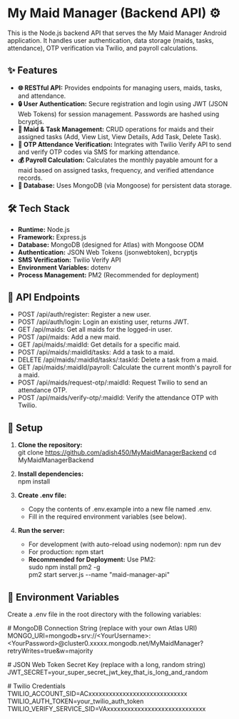 # **My Maid Manager (Backend API) ⚙️**

This is the Node.js backend API that serves the My Maid Manager Android application. It handles user authentication, data storage (maids, tasks, attendance), OTP verification via Twilio, and payroll calculations.

## **✨ Features**

* **🌐 RESTful API:** Provides endpoints for managing users, maids, tasks, and attendance.  
* **🔒 User Authentication:** Secure registration and login using JWT (JSON Web Tokens) for session management. Passwords are hashed using bcryptjs.  
* **🧹 Maid & Task Management:** CRUD operations for maids and their assigned tasks (Add, View List, View Details, Add Task, Delete Task).  
* **📱 OTP Attendance Verification:** Integrates with Twilio Verify API to send and verify OTP codes via SMS for marking attendance.  
* **💰 Payroll Calculation:** Calculates the monthly payable amount for a maid based on assigned tasks, frequency, and verified attendance records.  
* **💾 Database:** Uses MongoDB (via Mongoose) for persistent data storage.

## **🛠️ Tech Stack**

* **Runtime:** Node.js  
* **Framework:** Express.js  
* **Database:** MongoDB (designed for Atlas) with Mongoose ODM  
* **Authentication:** JSON Web Tokens (jsonwebtoken), bcryptjs  
* **SMS Verification:** Twilio Verify API  
* **Environment Variables:** dotenv  
* **Process Management:** PM2 (Recommended for deployment)

## **🔌 API Endpoints**

* POST /api/auth/register: Register a new user.  
* POST /api/auth/login: Login an existing user, returns JWT.  
* GET /api/maids: Get all maids for the logged-in user.  
* POST /api/maids: Add a new maid.  
* GET /api/maids/:maidId: Get details for a specific maid.  
* POST /api/maids/:maidId/tasks: Add a task to a maid.  
* DELETE /api/maids/:maidId/tasks/:taskId: Delete a task from a maid.  
* GET /api/maids/:maidId/payroll: Calculate the current month's payroll for a maid.  
* POST /api/maids/request-otp/:maidId: Request Twilio to send an attendance OTP.  
* POST /api/maids/verify-otp/:maidId: Verify the attendance OTP with Twilio.

## **🚀 Setup**

1. **Clone the repository:**  
   git clone https://github.com/adish450/MyMaidManagerBackend
   cd MyMaidManagerBackend

3. **Install dependencies:**  
   npm install

4. **Create .env file:**  
   * Copy the contents of .env.example into a new file named .env.  
   * Fill in the required environment variables (see below).  
5. **Run the server:**  
   * For development (with auto-reload using nodemon): npm run dev  
   * For production: npm start  
   * **Recommended for Deployment:** Use PM2:  
     sudo npm install pm2 \-g  
     pm2 start server.js \--name "maid-manager-api"

## **🔑 Environment Variables**

Create a .env file in the root directory with the following variables:

\# MongoDB Connection String (replace with your own Atlas URI)  
MONGO\_URI=mongodb+srv://\<YourUsername\>:\<YourPassword\>@cluster0.xxxxx.mongodb.net/MyMaidManager?retryWrites=true\&w=majority

\# JSON Web Token Secret Key (replace with a long, random string)  
JWT\_SECRET=your\_super\_secret\_jwt\_key\_that\_is\_long\_and\_random

\# Twilio Credentials  
TWILIO\_ACCOUNT\_SID=ACxxxxxxxxxxxxxxxxxxxxxxxxxxxxx  
TWILIO\_AUTH\_TOKEN=your\_twilio\_auth\_token  
TWILIO\_VERIFY\_SERVICE\_SID=VAxxxxxxxxxxxxxxxxxxxxxxxxxxxxx
